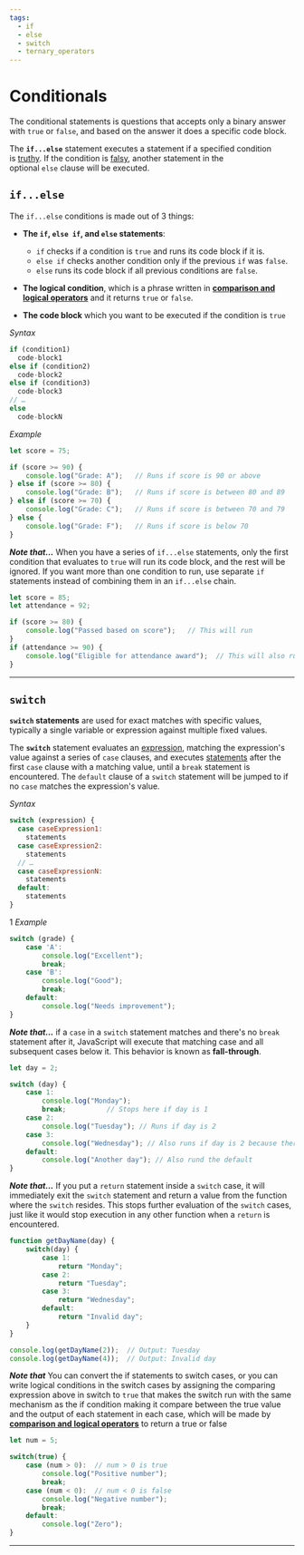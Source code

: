 ```yaml
---
tags:
  - if
  - else
  - switch
  - ternary_operators
---
```


# Conditionals

The conditional statements is questions that accepts only a binary answer with `true` or `false`, and based on the answer it does a specific code block.

The **`if...else`** statement executes a statement if a specified condition is [truthy](https://developer.mozilla.org/en-US/docs/Glossary/Truthy). If the condition is [falsy](https://developer.mozilla.org/en-US/docs/Glossary/Falsy), another statement in the optional `else` clause will be executed.

## `if...else`

The `if...else` conditions is made out of 3 things:

- **The `if`, `else if`, and `else` statements**:

	- `if` checks if a condition is `true` and runs its code block if it is.
	- `else if` checks another condition only if the previous `if` was `false`.
	- `else` runs its code block if all previous conditions are `false`.

- **The logical condition**, which is a phrase written in [**comparison and logical operators**](Comparison_And_Logical_Operators.md)  and it returns `true` or `false`.

- **The code block** which you want to be executed if the condition is `true`

*Syntax*
```js
if (condition1)
  code-block1
else if (condition2)
  code-block2
else if (condition3)
  code-block3
// …
else
  code-blockN
```

*Example*
```js
let score = 75;

if (score >= 90) {
    console.log("Grade: A");   // Runs if score is 90 or above
} else if (score >= 80) {
    console.log("Grade: B");   // Runs if score is between 80 and 89
} else if (score >= 70) {
    console.log("Grade: C");   // Runs if score is between 70 and 79
} else {
    console.log("Grade: F");   // Runs if score is below 70
}
```

***Note that...***
	When you have a series of `if...else` statements, only the first condition that evaluates to `true` will run its code block, and the rest will be ignored. If you want more than one condition to run, use separate `if` statements instead of combining them in an `if...else` chain.

```js
let score = 85;
let attendance = 92;

if (score >= 80) {
    console.log("Passed based on score");   // This will run
}
if (attendance >= 90) {
    console.log("Eligible for attendance award");  // This will also run
}
```

---

## `switch`

**`switch` statements** are used for exact matches with specific values, typically a single variable or expression against multiple fixed values.

The **`switch`** statement evaluates an [expression](https://developer.mozilla.org/en-US/docs/Web/JavaScript/Guide/Expressions_and_operators), matching the expression's value against a series of `case` clauses, and executes [statements](https://developer.mozilla.org/en-US/docs/Web/JavaScript/Reference/Statements) after the first `case` clause with a matching value, until a `break` statement is encountered. The `default` clause of a `switch` statement will be jumped to if no `case` matches the expression's value.

*Syntax*
```js
switch (expression) {
  case caseExpression1:
    statements
  case caseExpression2:
    statements
  // …
  case caseExpressionN:
    statements
  default:
    statements
}
```
1
*Example*
```js
switch (grade) {
    case 'A':
        console.log("Excellent");
        break;
    case 'B':
        console.log("Good");
        break;
    default:
        console.log("Needs improvement");
}
```

***Note that...***
	if a `case` in a `switch` statement matches and there's no `break` statement after it, JavaScript will execute that matching case and all subsequent cases below it. This behavior is known as **fall-through**.

```js
let day = 2;

switch (day) {
    case 1:
        console.log("Monday");
        break;          // Stops here if day is 1
    case 2:
        console.log("Tuesday"); // Runs if day is 2
    case 3:
        console.log("Wednesday"); // Also runs if day is 2 because there's no break
    default:
        console.log("Another day"); // Also rund the default
}
```

***Note that...***
	If you put a `return` statement inside a `switch` case, it will immediately exit the `switch` statement and return a value from the function where the `switch` resides. This stops further evaluation of the `switch` cases, just like it would stop execution in any other function when a `return` is encountered.

```js
function getDayName(day) {
    switch(day) {
        case 1:
            return "Monday";
        case 2:
            return "Tuesday";
        case 3:
            return "Wednesday";
        default:
            return "Invalid day";
    }
}

console.log(getDayName(2));  // Output: Tuesday
console.log(getDayName(4));  // Output: Invalid day
```

***Note that***
	You can convert the if statements to switch cases, or you can write logical conditions in the switch cases by assigning the comparing expression above in switch to `true` that makes the switch run with the same mechanism as the if condition making it compare between the true value and the output of each statement in each case, which will be made by [**comparison and logical operators**](Comparison_And_Logical_Operators.md) to return a true or false

```js
let num = 5;

switch(true) {
    case (num > 0):  // num > 0 is true
        console.log("Positive number");
        break;
    case (num < 0):  // num < 0 is false
        console.log("Negative number");
        break;
    default:
        console.log("Zero");
}

```

---
